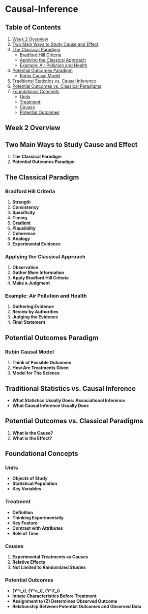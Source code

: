 # Causal-Inference

## Table of Contents
1. [Week 2 Overview](#week-2-overview)
2. [Two Main Ways to Study Cause and Effect](#two-main-ways-to-study-cause-and-effect)
3. [The Classical Paradigm](#the-classical-paradigm)
    - [Bradford Hill Criteria](#bradford-hill-criteria)
    - [Applying the Classical Approach](#applying-the-classical-approach)
    - [Example: Air Pollution and Health](#example-air-pollution-and-health)
4. [Potential Outcomes Paradigm](#potential-outcomes-paradigm)
    - [Rubin Causal Model](#rubin-causal-model)
5. [Traditional Statistics vs. Causal Inference](#traditional-statistics-vs-causal-inference)
6. [Potential Outcomes vs. Classical Paradigms](#potential-outcomes-vs-classical-paradigms)
7. [Foundational Concepts](#foundational-concepts)
    - [Units](#units)
    - [Treatment](#treatment)
    - [Causes](#causes)
    - [Potential Outcomes](#potential-outcomes)

## Week 2 Overview

## Two Main Ways to Study Cause and Effect
1. **The Classical Paradigm**
2. **Potential Outcomes Paradigm**

## The Classical Paradigm
### Bradford Hill Criteria
1. **Strength**
2. **Consistency**
3. **Specificity**
4. **Timing**
5. **Gradient**
6. **Plausibility**
7. **Coherence**
8. **Analogy**
9. **Experimental Evidence**

### Applying the Classical Approach
1. **Observation**
2. **Gather More Information**
3. **Apply Bradford Hill Criteria**
4. **Make a Judgment**

### Example: Air Pollution and Health
1. **Gathering Evidence**
2. **Review by Authorities**
3. **Judging the Evidence**
4. **Final Statement**

## Potential Outcomes Paradigm
### Rubin Causal Model
1. **Think of Possible Outcomes**
2. **How Are Treatments Given**
3. **Model for The Science**

## Traditional Statistics vs. Causal Inference
- **What Statistics Usually Does: Associational Inference**
- **What Causal Inference Usually Does**

## Potential Outcomes vs. Classical Paradigms
1. **What is the Cause?**
2. **What is the Effect?**

## Foundational Concepts
### Units
- **Objects of Study**
- **Statistical Population**
- **Key Variables**

### Treatment
- **Definition**
- **Thinking Experimentally**
- **Key Feature**
- **Contrast with Attributes**
- **Role of Time**

### Causes
1. **Experimental Treatments as Causes**
2. **Relative Effects**
3. **Not Limited to Randomized Studies**

### Potential Outcomes
- **\(Y^t_i\), \(Y^c_i\), \(Y^Z_i\)**
- **Innate Characteristics Before Treatment**
- **Assignment to \(Z\) Determines Observed Outcome**
- **Relationship Between Potential Outcomes and Observed Data**
